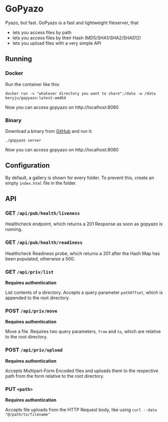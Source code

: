 # GoPyazo

Pyazo, but fast. GoPyazo is a fast and lightweight fileserver, that

- lets you access files by path
- lets you access files by their Hash (MD5/SHA1/SHA2/SHA512)
- lets you upload files with a very simple API

## Running

### Docker

Run the container like this:

```
docker run -v "whatever directory you want to share":/data -w /data beryju/gopyazo:latest-amd64
```

Now you can access gopyazo on http://localhost:8080

### Binary

Download a binary from [GitHub](https://github.com/BeryJu/gopyazo/releases) and run it:

```
./gopyazo server
```

Now you can access gopyazo on http://localhost:8080

## Configuration

By default, a gallery is shown for every folder. To prevent this, create an empty `index.html` file in the folder.

## API

### GET `/api/pub/health/liveness`

Healthcheck endpoint, which returns a 201 Response as soon as gopyazo is running.

### GET `/api/pub/health/readiness`

Healthcheck Readiness probe, which returns a 201 after the Hash Map has been populated, otherwise a 500.

### GET `/api/priv/list`

**Requires authentication**

List contents of a directory. Accepts a query parameter `pathOffset`, which is appended to the root directory.

### POST `/api/priv/move`

**Requires authentication**

Move a file. Requires two query parameters, `from` and `to`, which are relative to the root directory.

### POST `/api/priv/upload`

**Requires authentication**

Accepts Multipart-Form Encoded files and uploads them to the respective path from the form relative to the root directory.

### PUT `<path>`

**Requires authentication**

Accepts file uploads from the HTTP Request body, like using `curl --data "@/path/to/filename"`
